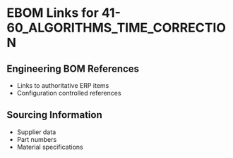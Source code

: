 # EBOM Links for 41-60_ALGORITHMS_TIME_CORRECTION

## Engineering BOM References
- Links to authoritative ERP items
- Configuration controlled references

## Sourcing Information
- Supplier data
- Part numbers
- Material specifications
